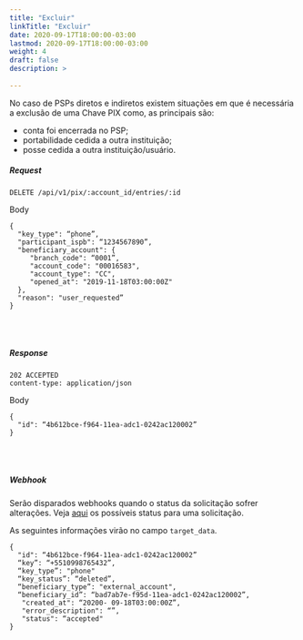 ```yaml
---
title: "Excluir"
linkTitle: "Excluir"
date: 2020-09-17T18:00:00-03:00
lastmod: 2020-09-17T18:00:00-03:00
weight: 4
draft: false
description: >
   
---
```


No caso de PSPs diretos e indiretos existem situações em que é necessária a exclusão de uma Chave PIX como, as principais são:
- conta foi encerrada no PSP;
- portabilidade cedida a outra instituição;
- posse cedida a outra instituição/usuário.


##### **Request**

```http request
DELETE /api/v1/pix/:account_id/entries/:id
```
Body
```text
{
  "key_type": “phone”,
  "participant_ispb": “1234567890”,
  "beneficiary_account": {
     "branch_code": “0001”,
     "account_code": "00016583",
     "account_type": "CC",
     "opened_at": "2019-11-18T03:00:00Z"
  },
  "reason": "user_requested”
}
```
<br> <br> 

##### **Response**

```http request
202 ACCEPTED
content-type: application/json
```
Body
```text
{
  "id": “4b612bce-f964-11ea-adc1-0242ac120002”
}
```
<br> <br> 


##### **Webhook**
Serão disparados webhooks quando o status da solicitação sofrer alterações. Veja [aqui](https://stone-co.github.io/docs/pix/chaves-pix/status/#status-das-solicita%C3%A7%C3%B5es-cria%C3%A7%C3%A3o-e-exclus%C3%A3o) os possíveis status para uma solicitação.

As seguintes informações virão no campo `target_data`.

```text
{
  "id": “4b612bce-f964-11ea-adc1-0242ac120002”
  “key”: “+5510998765432”,
  “key_type”: "phone"
  “key_status”: “deleted”,
  “beneficiary_type”: "external_account",
  “beneficiary_id”: “bad7ab7e-f95d-11ea-adc1-0242ac120002”,
   "created_at": “20200- 09-18T03:00:00Z”,
   "error_description": “”,
   "status": “accepted"
}
```
<br> <br> 
